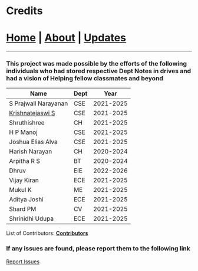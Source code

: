 # Credits

# [Home](./index.md) | [About](./about.md) | [Updates](./updates.md)

---

### This project was made possible by the efforts of the following individuals who had stored respective Dept Notes in drives and had a vision of Helping fellow classmates and beyond

| Name                                          | Dept | Year      |
| --------------------------------------------- | ---- | --------- |
| S Prajwall Narayanan                          | CSE  | 2021-2025 |
| [Krishnatejaswi S](https://kts-o7.github.io/) | CSE  | 2021-2025 |
| Shruthishree                                  | CH   | 2021-2025 |
| H P Manoj                                     | CSE  | 2021-2025 |
| Joshua Elias Alva                             | CSE  | 2021-2025 |
| Harish Narayan                                | CH   | 2020-2024 |
| Arpitha R S                                   | BT   | 2020-2024 |
| Dhruv                                         | EIE  | 2022-2026 |
| Vijay Kiran                                   | ECE  | 2021-2025 |
| Mukul K                                       | ME   | 2021-2025 |
| Aditya Joshi                                  | ECE  | 2021-2025 |
| Shard PM                                      | CV   | 2021-2025 |
| Shrinidhi Udupa                               | ECE  | 2021-2025 |

List of Contributors: [**Contributors**](https://docs.google.com/spreadsheets/d/1CcoPOLFaWOJdxpLAZfO3Y8h9M2i830wRb3_0TwbtZvM/edit?usp=sharing)

### If any issues are found, please report them to the following link

[Report Issues](https://forms.gle/dKSctaXneaB1uTtW6)

